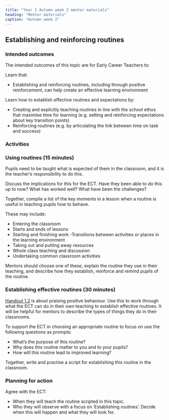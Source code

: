 ```yaml
---
title: "Year 1 Autumn week 2 mentor materials"
heading: "Mentor materials"
caption: "Autumn week 2"
---
```


## Establishing and reinforcing routines

### Intended outcomes

The intended outcomes of this topic are for Early Career Teachers to:

Learn that:

- Establishing and reinforcing routines, including through positive reinforcement, can help create an effective learning environment

Learn how to establish effective routines and expectations by:

- Creating and explicitly teaching routines in line with the school ethos that maximise time for learning (e.g. setting and reinforcing expectations about key transition points)
- Reinforcing routines (e.g. by articulating the link between time on task and success)

### Activities

### Using routines (15 minutes)

Pupils need to be taught what is expected of them in the classroom, and it is the teacher’s responsibility to do this.

Discuss the implications for this for the ECT. Have they been able to do this up to now? What has worked well? What have been the challenges?

Together, compile a list of the key moments in a lesson when a routine is useful in teaching pupils how to behave.

These may include:

- Entering the classroom
- Starts and ends of lessons
- Starting and finishing work
  -Transitions between activities or places in the learning environment
- Taking out and putting away resources
- Whole class teaching and discussion
- Undertaking common classroom activities

Mentors should choose one of these, explain the routine they use in their teaching, and describe how they establish, reinforce and remind pupils of the routine.

### Establishing effective routines (30 minutes)

[Handout 1.2](/assets/materials/edt-Block-1-mentor-handout-1.2.pdf) is about praising positive behaviour. Use this to work through what the ECT can do in their own teaching to establish effective routines. It will be helpful for mentors to describe the types of things they do in their classrooms.

To support the ECT in choosing an appropriate routine to focus on use the following questions as prompts:

- What’s the purpose of this routine?
- Why does this routine matter to you and to your pupils?
- How will this routine lead to improved learning?

Together, write and practise a script for establishing this routine in the classroom.

### Planning for action

Agree with the ECT:

- When they will teach the routine scripted in this topic.
- Who they will observe with a focus on ‘Establishing routines’. Decide when this will happen and what they will look for.
